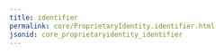 ```yaml
---
title: identifier
permalink: core/ProprietaryIdentity.identifier.html
jsonid: core_proprietaryidentity_identifier
---
```

